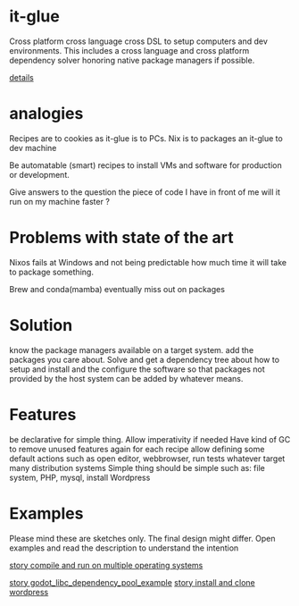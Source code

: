# it-glue
Cross platform cross language cross DSL to setup computers and dev environments.
This includes a cross language and cross platform dependency solver honoring
native package managers if possible.

[details](./details.txt)

# analogies

Recipes are to cookies as it-glue is to PCs.
Nix is to packages an it-glue to dev machine

Be automatable (smart) recipes to install VMs and software for production or
development.

Give answers to the question the piece of code I have in front of me will it
run on my machine faster ?

# Problems with state of the art

Nixos fails at Windows and not being predictable how much time it will take to
package something.

Brew and conda(mamba) eventually miss out on packages

# Solution
know the package managers available on a target system.
add the packages you care about.
Solve and get a dependency tree about how to setup and install and the
configure the software so that packages not provided by the host system can be
added by whatever means.


# Features
be declarative for simple thing.
Allow imperativity if needed
Have kind of GC to remove unused features again
for each recipe allow defining some default actions such as open editor,
webbrowser, run tests whatever
target many distribution systems
Simple thing should be simple such as:
file system, PHP, mysql, install Wordpress

# Examples

Please mind these are sketches only.
The final design might differ.
Open examples and read the description to understand the intention

[story compile and run on multiple operating systems](./STORY-compile-and-run-on-multiple-operating-systems.md)

[story godot_libc_dependency_pool_example](./STORY-godot_libc_dependency_pool_example.md)
[story install and clone wordpress](./STORY-install-and-clone-wordpress.md)


